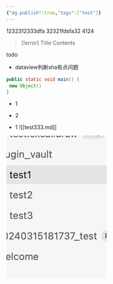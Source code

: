 ```yaml
---
{"dg-publish":true,"tags":["test"]}
---
```


1232312333dfa
32321fdsfa32
4124

> [!error] Title
> Contents

todo
- dataview判断sha有点问题

```java title="123"
public static void main() {
 new Object()
}
```




- 1


- 2



- 1
![[test333.md]]

![img1xxfdw.png](img1xxfdw.png)